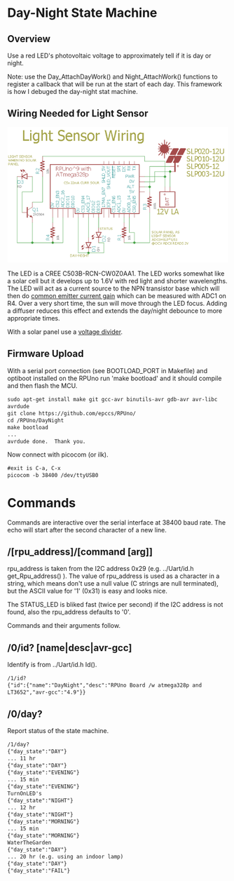 # Day-Night State Machine

## Overview

Use a red LED's photovoltaic voltage to approximately tell if it is day or night. 

Note: use the Day_AttachDayWork() and Night_AttachWork() functions to register a callback that will be run at the start of each day. This framework is how I debuged the day-night stat machine.


## Wiring Needed for Light Sensor

![Wiring](./Setup/LightSensorWiring.png)

The LED is a CREE C503B-RCN-CW0Z0AA1. The LED works somewhat like a solar cell but it develops up to 1.6V with red light and shorter wavelengths. The LED will act as a current source to the NPN transistor base which will then do [common emitter current gain] which can be measured with ADC1 on R4. Over a very short time, the sun will move through the LED focus. Adding a diffuser reduces this effect and extends the day/night debounce to more appropriate times.

[common emitter current gain]: https://en.wikipedia.org/wiki/Bipolar_junction_transistor#Transistor_parameters:_alpha_(%CE%B1)_and_beta_(%CE%B2)

With a solar panel use a [voltage divider].

[voltage divider]: https://en.wikipedia.org/wiki/Voltage_divider


## Firmware Upload

With a serial port connection (see BOOTLOAD_PORT in Makefile) and optiboot installed on the RPUno run 'make bootload' and it should compile and then flash the MCU.

``` 
sudo apt-get install make git gcc-avr binutils-avr gdb-avr avr-libc avrdude
git clone https://github.com/epccs/RPUno/
cd /RPUno/DayNight
make bootload
...
avrdude done.  Thank you.
``` 

Now connect with picocom (or ilk). 

``` 
#exit is C-a, C-x
picocom -b 38400 /dev/ttyUSB0
``` 

# Commands

Commands are interactive over the serial interface at 38400 baud rate. The echo will start after the second character of a new line. 

## /\[rpu_address\]/\[command \[arg\]\]

rpu_address is taken from the I2C address 0x29 (e.g. ../Uart/id.h get_Rpu_address() ). The value of rpu_address is used as a character in a string, which means don't use a null value (C strings are null terminated), but the ASCII value for '1' (0x31) is easy and looks nice.

The STATUS_LED is bliked fast (twice per second) if the I2C address is not found, also the rpu_address defaults to '0'. 

Commands and their arguments follow.


## /0/id? \[name|desc|avr-gcc\]

Identify is from ../Uart/id.h Id().

``` 
/1/id?
{"id":{"name":"DayNight","desc":"RPUno Board /w atmega328p and LT3652","avr-gcc":"4.9"}}
```


## /0/day?

Report status of the state machine.

``` 
/1/day?
{"day_state":"DAY"}
... 11 hr
{"day_state":"DAY"}
{"day_state":"EVENING"}
... 15 min
{"day_state":"EVENING"}
TurnOnLED's
{"day_state":"NIGHT"}
... 12 hr
{"day_state":"NIGHT"}
{"day_state":"MORNING"}
... 15 min
{"day_state":"MORNING"}
WaterTheGarden
{"day_state":"DAY"}
... 20 hr (e.g. using an indoor lamp)
{"day_state":"DAY"}
{"day_state":"FAIL"}
```

